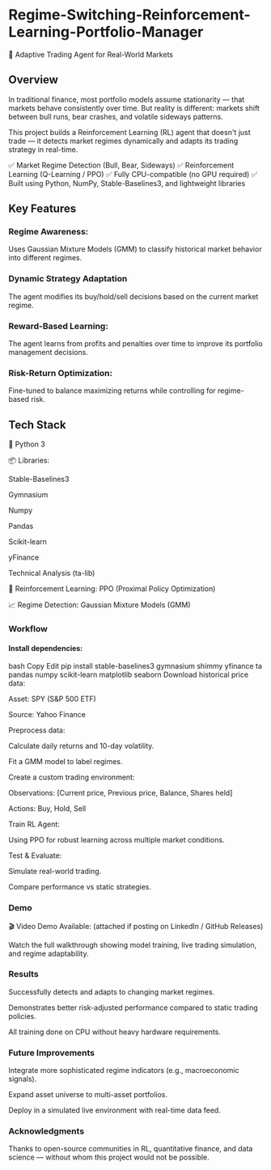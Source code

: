 # Regime-Switching-Reinforcement-Learning-Portfolio-Manager
🚀 Adaptive Trading Agent for Real-World Markets

## Overview ##
In traditional finance, most portfolio models assume stationarity — that markets behave consistently over time.
But reality is different: markets shift between bull runs, bear crashes, and volatile sideways patterns.

This project builds a Reinforcement Learning (RL) agent that doesn't just trade —
it detects market regimes dynamically and adapts its trading strategy in real-time.

✅ Market Regime Detection (Bull, Bear, Sideways)
✅ Reinforcement Learning (Q-Learning / PPO)
✅ Fully CPU-compatible (no GPU required)
✅ Built using Python, NumPy, Stable-Baselines3, and lightweight libraries

## Key Features ##
### Regime Awareness:
Uses Gaussian Mixture Models (GMM) to classify historical market behavior into different regimes.

### Dynamic Strategy Adaptation
The agent modifies its buy/hold/sell decisions based on the current market regime.

### Reward-Based Learning:
The agent learns from profits and penalties over time to improve its portfolio management decisions.

### Risk-Return Optimization:
Fine-tuned to balance maximizing returns while controlling for regime-based risk.

## Tech Stack
🐍 Python 3

📦 Libraries:

Stable-Baselines3

Gymnasium

Numpy

Pandas

Scikit-learn

yFinance

Technical Analysis (ta-lib)

🎯 Reinforcement Learning: PPO (Proximal Policy Optimization)

📈 Regime Detection: Gaussian Mixture Models (GMM)

### Workflow
#### Install dependencies:

bash
Copy
Edit
pip install stable-baselines3 gymnasium shimmy yfinance ta pandas numpy scikit-learn matplotlib seaborn
Download historical price data:

Asset: SPY (S&P 500 ETF)

Source: Yahoo Finance

Preprocess data:

Calculate daily returns and 10-day volatility.

Fit a GMM model to label regimes.

Create a custom trading environment:

Observations: [Current price, Previous price, Balance, Shares held]

Actions: Buy, Hold, Sell

Train RL Agent:

Using PPO for robust learning across multiple market conditions.

Test & Evaluate:

Simulate real-world trading.

Compare performance vs static strategies.

### Demo
🎬 Video Demo Available:
(attached if posting on LinkedIn / GitHub Releases)

Watch the full walkthrough showing model training, live trading simulation, and regime adaptability.

### Results
Successfully detects and adapts to changing market regimes.

Demonstrates better risk-adjusted performance compared to static trading policies.

All training done on CPU without heavy hardware requirements.

### Future Improvements
Integrate more sophisticated regime indicators (e.g., macroeconomic signals).

Expand asset universe to multi-asset portfolios.

Deploy in a simulated live environment with real-time data feed.

### Acknowledgments
Thanks to open-source communities in RL, quantitative finance, and data science —
without whom this project would not be possible.
